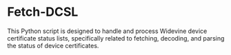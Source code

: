 # Fetch-DCSL
This Python script is designed to handle and process Widevine device certificate status lists, specifically related to fetching, decoding, and parsing the status of device certificates.
